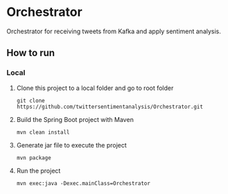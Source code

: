 # Orchestrator
Orchestrator for receiving tweets from Kafka and apply sentiment analysis.

## How to run
### Local
1. Clone this project to a local folder and go to root folder

   `git clone https://github.com/twittersentimentanalysis/Orchestrator.git`

2. Build the Spring Boot project with Maven

    `mvn clean install`
    
3. Generate jar file to execute the project

    `mvn package`

4. Run the project

    `mvn exec:java -Dexec.mainClass=Orchestrator`
    